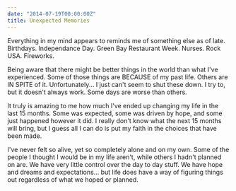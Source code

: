 ```yaml
---
date: "2014-07-19T00:00:00Z"
title: Unexpected Memories
---
```


Everything in my mind appears to reminds me of something else as of late.  Birthdays.  Independance Day.  Green Bay Restaurant Week.  Nurses.  Rock USA.  Fireworks.

Being aware that there might be better things in the world than what I've experienced.  Some of those things are BECAUSE of my past life.  Others are IN SPITE of it.  Unfortunately... I just can't seem to shut these down.  I try to, but it doesn't always work.  Some days are worse than others.

It truly is amazing to me how much I've ended up changing my life in the last 15 months.  Some was expected, some was driven by hope, and some just happened however it did.  I really don't know what the next 15 months will bring, but I guess all I can do is put my faith in the choices that have been made.

I've never felt so alive, yet so completely alone and on my own.  Some of the people I thought I would be in my life aren't, while others I hadn't planned on are.  We have very little control over the day to day stuff.  We have hope and dreams and expectations... but life does have a way of figuring things out regardless of what we hoped or planned.